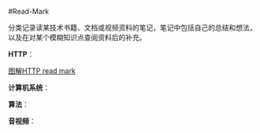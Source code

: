 #Read-Mark

分类记录读某技术书籍、文档或视频资料的笔记，笔记中包括自己的总结和想法，以及在对某个模糊知识点查阅资料后的补充。

**HTTP**：

[图解HTTP read mark](https://github.com/onlyAngelia/Read-Mark/blob/master/HTTP/HTTP图解mark.md)

**计算机系统**：

**算法**：

**音视频**：


